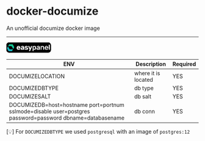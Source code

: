 # docker-documize
An unofficial documize docker image

---
[![Easypanel](https://raw.githubusercontent.com/Supernova3339/Supernova3339/main/easypanel.png)](https://easypanel.io/docs/templates/documize)

| ENV | Description | Required |
| ------ | ------ | ------ |
| DOCUMIZELOCATION | where it is located | YES
| DOCUMIZEDBTYPE | db type | YES
| DOCUMIZESALT | db salt | YES
| DOCUMIZEDB=host=hostname port=portnum sslmode=disable user=postgres password=password dbname=databasename | db conn | YES

[💡] For `DOCUMIZEDBTYPE` we used `postgresql` with an image of `postgres:12`
